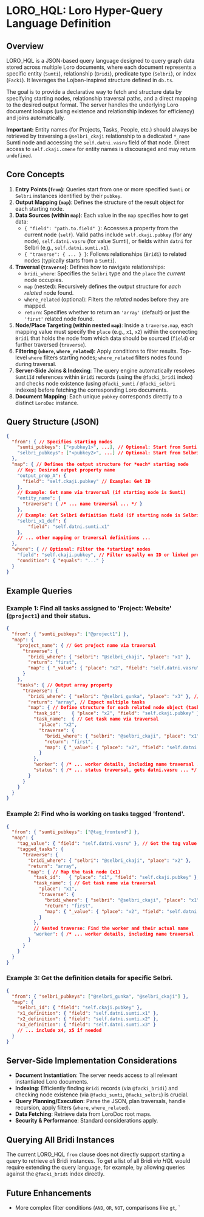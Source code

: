 # LORO_HQL: Loro Hyper-Query Language Definition

## Overview

LORO_HQL is a JSON-based query language designed to query graph data stored across multiple Loro documents, where each document represents a specific entity (`Sumti`), relationship (`Bridi`), predicate type (`Selbri`), or index (`Facki`). It leverages the Lojban-inspired structure defined in `db.ts`.

The goal is to provide a declarative way to fetch and structure data by specifying starting nodes, relationship traversal paths, and a direct mapping to the desired output format. The server handles the underlying Loro document lookups (using existence and relationship indexes for efficiency) and joins automatically.

**Important:** Entity names (for Projects, Tasks, People, etc.) should always be retrieved by traversing a `@selbri_ckaji` relationship to a dedicated `*_name` Sumti node and accessing the `self.datni.vasru` field of that node. Direct access to `self.ckaji.cmene` for entity names is discouraged and may return `undefined`.

## Core Concepts

1.  **Entry Points (`from`)**: Queries start from one or more specified `Sumti` or `Selbri` instances identified by their `pubkey`.
2.  **Output Mapping (`map`)**: Defines the structure of the result object for each starting node.
3.  **Data Sources (within `map`)**: Each value in the `map` specifies how to get data:
    *   `{ "field": "path.to.field" }`: Accesses a property from the current node (`self`). Valid paths include `self.ckaji.pubkey` (for any node), `self.datni.vasru` (for value Sumti), or fields within `datni` for Selbri (e.g., `self.datni.sumti.x1`).
    *   `{ "traverse": { ... } }`: Follows relationships (`Bridi`) to related nodes (typically starts from a `Sumti`).
4.  **Traversal (`traverse`)**: Defines how to navigate relationships:
    *   `bridi_where`: Specifies the `Selbri` type and the `place` the *current* node occupies.
    *   `map` (nested): Recursively defines the output structure for *each related* node found.
    *   `where_related` (optional): Filters the *related* nodes before they are mapped.
    *   `return`: Specifies whether to return an `'array'` (default) or just the `'first'` related node found.
5.  **Node/Place Targeting (within nested `map`)**: Inside a `traverse.map`, each mapping value must specify the `place` (e.g., `x1`, `x2`) within the connecting `Bridi` that holds the node from which data should be sourced (`field`) or further traversed (`traverse`).
6.  **Filtering (`where`, `where_related`)**: Apply conditions to filter results. Top-level `where` filters starting nodes; `where_related` filters nodes found during traversal.
7.  **Server-Side Joins & Indexing**: The query engine automatically resolves `SumtiId` references within `Bridi` records (using the `@facki_bridi` index) and checks node existence (using `@facki_sumti` / `@facki_selbri` indexes) before fetching the corresponding Loro documents.
8.  **Document Mapping**: Each unique `pubkey` corresponds directly to a distinct `LoroDoc` instance.

## Query Structure (JSON)

```json
{
  "from": { // Specifies starting nodes
    "sumti_pubkeys": ["<pubkey1>", ...], // Optional: Start from Sumti
    "selbri_pubkeys": ["<pubkey2>", ...] // Optional: Start from Selbri
  },
  "map": { // Defines the output structure for *each* starting node
    // Key: Desired output property name
    "output_prop_A": {
      "field": "self.ckaji.pubkey" // Example: Get ID
    },
    // Example: Get name via traversal (if starting node is Sumti)
    "entity_name": { 
      "traverse": { /* ... name traversal ... */ }
    },
    // Example: Get Selbri definition field (if starting node is Selbri)
    "selbri_x1_def": {
        "field": "self.datni.sumti.x1"
    },
    // ... other mapping or traversal definitions ...
  },
  "where": { // Optional: Filter the *starting* nodes
    "field": "self.ckaji.pubkey", // Filter usually on ID or linked properties
    "condition": { "equals": "..." }
  }
}
```

## Example Queries

### Example 1: Find all tasks assigned to 'Project: Website' (`@project1`) and their status.

```json
{
  "from": { "sumti_pubkeys": ["@project1"] },
  "map": {
    "project_name": { // Get project name via traversal
      "traverse": {
        "bridi_where": { "selbri": "@selbri_ckaji", "place": "x1" },
        "return": "first",
        "map": { "_value": { "place": "x2", "field": "self.datni.vasru" } }
      }
    },
    "tasks": { // Output array property
      "traverse": {
        "bridi_where": { "selbri": "@selbri_gunka", "place": "x3" }, // @project1 is x3 in gunka
        "return": "array", // Expect multiple tasks
        "map": { // Define structure for each related node object (task and worker info)
          "task_id":    { "place": "x2", "field": "self.ckaji.pubkey" }, // Get task pubkey (task is x2 in gunka)
          "task_name":  { // Get task name via traversal
            "place": "x2",
            "traverse": {
              "bridi_where": { "selbri": "@selbri_ckaji", "place": "x1" },
              "return": "first",
              "map": { "_value": { "place": "x2", "field": "self.datni.vasru" } }
            }
          },
          "worker": { /* ... worker details, including name traversal ... */ },
          "status": { /* ... status traversal, gets datni.vasru ... */ }
        }
      }
    }
  }
}
```

### Example 2: Find who is working on tasks tagged 'frontend'.

```json
{
  "from": { "sumti_pubkeys": ["@tag_frontend"] },
  "map": {
    "tag_value": { "field": "self.datni.vasru" }, // Get the tag value
    "tagged_tasks": {
      "traverse": {
        "bridi_where": { "selbri": "@selbri_ckaji", "place": "x2" },
        "return": "array",
        "map": { // Map the task node (x1)
          "task_id":   { "place": "x1", "field": "self.ckaji.pubkey" },
          "task_name": { // Get task name via traversal
            "place": "x1",
            "traverse": {
              "bridi_where": { "selbri": "@selbri_ckaji", "place": "x1" },
              "return": "first",
              "map": { "_value": { "place": "x2", "field": "self.datni.vasru" } }
            }
          },
          // Nested traverse: Find the worker and their actual name
          "worker": { /* ... worker details, including name traversal ... */ }
        }
      }
    }
  }
}
```

### Example 3: Get the definition details for specific Selbri.

```json
{
  "from": { "selbri_pubkeys": ["@selbri_gunka", "@selbri_ckaji"] },
  "map": {
    "selbri_id": { "field": "self.ckaji.pubkey" },
    "x1_definition": { "field": "self.datni.sumti.x1" },
    "x2_definition": { "field": "self.datni.sumti.x2" },
    "x3_definition": { "field": "self.datni.sumti.x3" }
    // ... include x4, x5 if needed
  }
}
```

## Server-Side Implementation Considerations

*   **Document Instantiation**: The server needs access to all relevant instantiated Loro documents.
*   **Indexing**: Efficiently finding `Bridi` records (via `@facki_bridi`) and checking node existence (via `@facki_sumti`, `@facki_selbri`) is crucial.
*   **Query Planning/Execution**: Parse the JSON, plan traversals, handle recursion, apply filters (`where`, `where_related`).
*   **Data Fetching**: Retrieve data from LoroDoc root maps.
*   **Security & Performance**: Standard considerations apply.

## Querying All Bridi Instances

The current LORO_HQL `from` clause does not directly support starting a query to retrieve *all* Bridi instances. To get a list of all Bridi *via HQL* would require extending the query language, for example, by allowing queries against the `@facki_bridi` index directly.

## Future Enhancements

*   More complex filter conditions (`AND`, `OR`, `NOT`, comparisons like `gt`, `